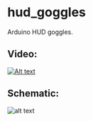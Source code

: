 # hud_goggles
Arduino HUD goggles.

## Video:
[![Alt text](https://img.youtube.com/vi/jYXiF9gdmnc/0.jpg)](https://www.youtube.com/watch?v=jYXiF9gdmnc)

## Schematic:
![alt text](https://moreillon.duckdns.org/projects/images/arg_schem.png)

